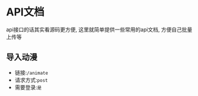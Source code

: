 # API文档

api接口的话其实看源码更方便, 这里就简单提供一些常用的api文档, 方便自己批量上传等

## 导入动漫

- 链接:`/animate`
- 请求方式:`post`
- 需要登录:`是`
